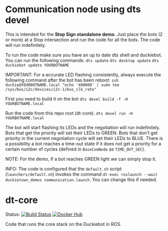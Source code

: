 # Communication node using dts devel

This is intended for the **Stop Sign standalone demo**.
Just place the bots (2 or more) at a Stop intersection and run the code for all the bots. The code will run indefinitely.

To run the code make sure you have an up to date dts shell and duckiebot.
You can run the following commands:
`dts update`
`dts desktop update`
`dts duckiebot update YOURBOTNAME`

IMPORTANT: For a accurate LED flashing consistently, always execute the following command after the bot has been reboot:
`ssh duckie@YOURBOTNAME.local "echo '400000' | sudo tee /sys/bus/i2c/devices/i2c-1/bus_clk_rate"`

First you need to build it on the bot
`dts devel build -f -H YOURBOTNAME.local`

Run the code from this repo root (dt-core).
`dts devel run -H YOURBOTNAME.local`

The bot will start flashing its LEDs and the negotiation will run indefinitely. Bots that get the priority will set their LEDs to GREEN. Bots that don't get priority in the current negotiation cycle will set their LEDs to BLUE. There is a possibility a bot reaches a time-out state if it does not get a priority for a certain number of cycles (defined in `BaseComNode` as `TIME_OUT_SEC`).

NOTE: For the demo, if a bot reaches GREEN light we can simply stop it.

INFO: The code is configured that the `default.sh` script (`launchers/default.sh`) invokes the command `dt-exec roslaunch --wait duckietown_demos communication.launch`. You can change this if needed.


# dt-core

Status:
[![Build Status](https://ci.duckietown.org/buildStatus/icon?job=Docker+Autobuild+-+daffy+-+dt-core)](https://ci.duckietown.org/job/Docker%20Autobuild%20-%20daffy%20-%20dt-core/)
[![Docker Hub](https://img.shields.io/docker/pulls/duckietown/dt-core.svg)](https://hub.docker.com/r/duckietown/dt-core)


Code that runs the core stack on the Duckiebot in ROS.
